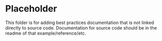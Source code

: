 # Placeholder

This folder is for adding best practices documentation that is not linked directly to source code. Documentation for source code should be in the readme of that example/reference/etc.
